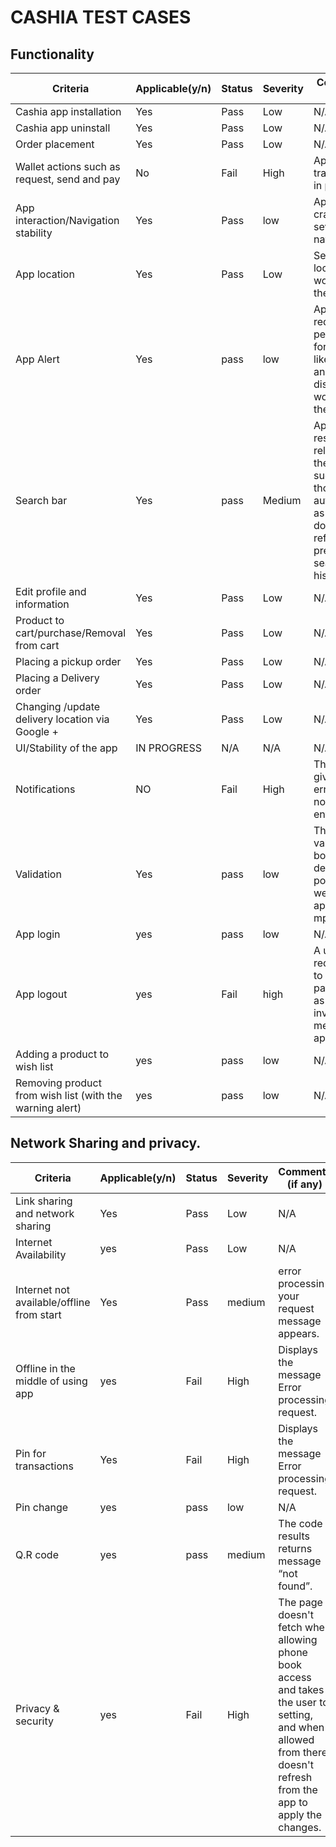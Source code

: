 # CASHIA TEST CASES



## Functionality

| Criteria                                        	| Applicable(y/n)  	|  Status 	|  Severity  	| Comments (if any)                                                                           	|
|-------------------------------------------------	|------------------	|---------	|------------	|---------------------------------------------------------------------------------------------	|
| Cashia app installation                         	| Yes              	| Pass    	| Low        	| N/A                                                                                         	|
| Cashia app uninstall                            	| Yes              	| Pass    	| Low        	| N/A                                                                                         	|
| Order placement                                 	| Yes              	| Pass    	| Low        	| N/A                                                                                         	|
| Wallet actions such as request, send and pay    	| No               	| Fail    	| High       	| App transactions in progress.                                                               	|
| App interaction/Navigation stability            	| Yes              	| Pass    	| low        	| App doesn't crash upon several navigation                                                   	|
| App location                                    	| Yes              	| Pass    	| Low        	| Setting location on won't affect the app                                                    	|
| App Alert                                       	| Yes              	| pass    	| low        	| App requests permission for location like  an alert and also disabling won't affect the app 	|
|  Search bar                                     	| Yes              	| pass    	| Medium        	| App gives results related to the search successfully tho it lucks autofocus as well as doesn't refresh from previous search history.                                       	|
| Edit profile and information                    	| Yes              	| Pass    	| Low        	| N/A                                                                                         	|
| Product to cart/purchase/Removal from cart      	| Yes              	| Pass    	| Low        	| N/A                                                                                         	|
| Placing a pickup order                          	| Yes              	| Pass    	| Low        	| N/A                                                                                         	|
| Placing a Delivery order                        	| Yes              	| Pass    	| Low        	| N/A                                                                                         	|
| Changing /update delivery location via Google + 	| Yes              	| Pass    	| Low        	| N/A                                                                                         	|
| UI/Stability of the app                         	| IN PROGRESS      	| N/A     	| N/A        	| N/A                                                                                         	|
| Notifications                                   	| NO               	| Fail    	| High       	| The app gives an error upon notification entrance                                           	|
| Validation                                	| Yes              	| pass    	| low        	| The amount validation both takes 2 decimal points as well as applies the mpesa limit. 	|
| App login                                 	| yes              	| pass    	| low        	| N/A                                            	|
| App logout                                	| yes              	| Fail    	| high        	| A user is redirected to the login page as well as token invalid message appears.        	|
| Adding a product to wish list                            	| yes              	| pass    	| low        	| N/A                                            	|
| Removing product from wish list (with the warning alert) 	| yes              	| pass    	| low        	| N/A                                            	|

## Network Sharing and privacy.

| Criteria                                  	| Applicable(y/n)  	|  Status 	|  Severity  	| Comments (if any)                              	|
|-------------------------------------------	|------------------	|---------	|------------	|------------------------------------------------	|
| Link sharing and network sharing          	| Yes              	| Pass    	| Low        	| N/A                                            	|
| Internet Availability                     	| yes              	| Pass    	| Low        	| N/A                                            	|
| Internet not available/offline from start 	| Yes              	| Pass    	| medium        	| error processin your request message appears.                                            	|
| Offline in the middle of using app        	| yes              	| Fail    	| High       	| Displays the message Error processing request. 	|
| Pin for transactions                      	| Yes              	| Fail    	| High       	| Displays the message Error processing request. 	|
| Pin change                                	| yes              	| pass    	| low        	| N/A                                            	|
| Q.R code                                  	| yes              	| pass    	| medium     	| The code results returns message “not found”.  	|
| Privacy & security                        	| yes              	| Fail    	| High       	| The page doesn't fetch when allowing phone book access and takes the user to setting, and when allowed from there doesn't refresh from the app to apply the changes. 	|
